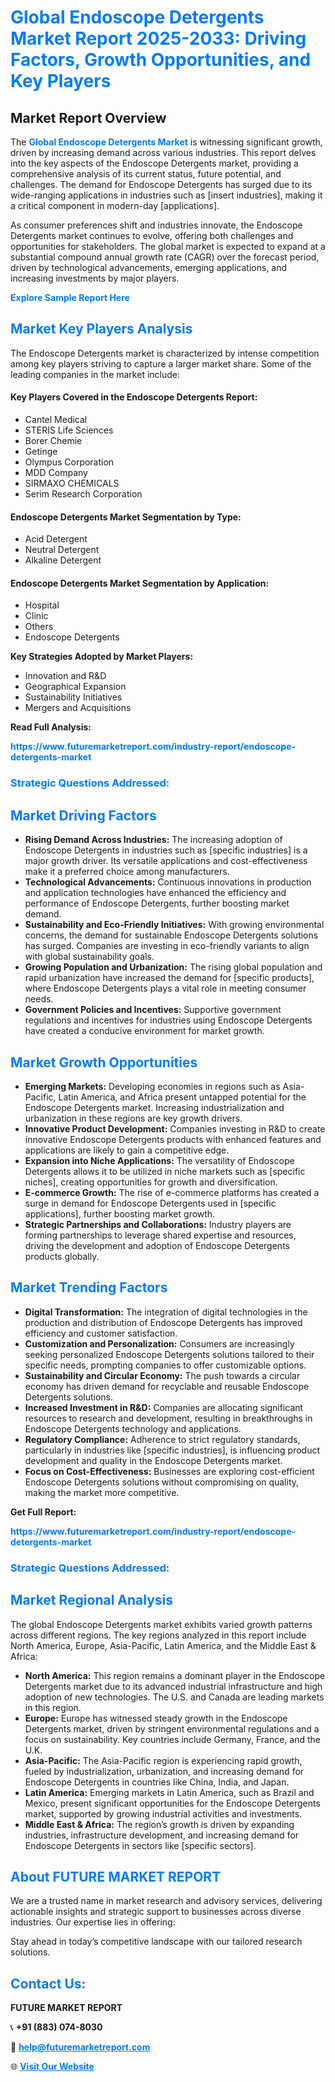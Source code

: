 <h1 style="color: #007BFF;">Global Endoscope Detergents Market Report 2025-2033: Driving Factors, Growth Opportunities, and Key Players</h1>

<section id="overview">
<h2>Market Report Overview</h2>
<p>The <a href="https://www.futuremarketreport.com/industry-report/endoscope-detergents-market" style="color: #007BFF; text-decoration: none;"><strong>Global Endoscope Detergents Market</strong></a> is witnessing significant growth, driven by increasing demand across various industries. This report delves into the key aspects of the Endoscope Detergents market, providing a comprehensive analysis of its current status, future potential, and challenges. The demand for Endoscope Detergents has surged due to its wide-ranging applications in industries such as [insert industries], making it a critical component in modern-day [applications].</p>
<p>As consumer preferences shift and industries innovate, the Endoscope Detergents market continues to evolve, offering both challenges and opportunities for stakeholders. The global market is expected to expand at a substantial compound annual growth rate (CAGR) over the forecast period, driven by technological advancements, emerging applications, and increasing investments by major players.</p>
</section>

<section id="overview">
<p><a href="https://www.futuremarketreport.com/request-sample/reportId=123894" style="color: #007BFF; text-decoration: none;"><strong>Explore Sample Report Here</strong></a></p>
</section>

<section id="key-players">
<h2 style="color: #007BFF;">Market Key Players Analysis</h2>
<p>The Endoscope Detergents market is characterized by intense competition among key players striving to capture a larger market share. Some of the leading companies in the market include:</p>
<h4>Key Players Covered in the Endoscope Detergents Report:</h4>
<ul><li>Cantel Medical</li><li>STERIS Life Sciences</li><li>Borer Chemie</li><li>Getinge</li><li>Olympus Corporation</li><li>MDD Company</li><li>SIRMAXO CHEMICALS</li><li>Serim Research Corporation</li></ul>
<h4>Endoscope Detergents Market Segmentation by Type:</h4>
<ul><li>Acid Detergent</li><li>Neutral Detergent</li><li>Alkaline Detergent</li></ul>

<h4>Endoscope Detergents Market Segmentation by Application:</h4>
<ul><li>Hospital</li><li>Clinic</li><li>Others</li><li>Endoscope Detergents</li></ul>
<p><strong>Key Strategies Adopted by Market Players:</strong></p>
<ul>
<li>Innovation and R&D</li>
<li>Geographical Expansion</li>
<li>Sustainability Initiatives</li>
<li>Mergers and Acquisitions</li>
</ul>
</section>

<section>
<p><strong>Read Full Analysis: </strong></p><a href="https://www.futuremarketreport.com/industry-report/endoscope-detergents-market" style="color: #007BFF; text-decoration: none;"><strong>https://www.futuremarketreport.com/industry-report/endoscope-detergents-market</strong></a>
<h3 style="color: #007BFF;">Strategic Questions Addressed:</h3>
</section>

<section id="driving-factors">
<h2 style="color: #007BFF;">Market Driving Factors</h2>
<ul>
<li><strong>Rising Demand Across Industries:</strong> The increasing adoption of Endoscope Detergents in industries such as [specific industries] is a major growth driver. Its versatile applications and cost-effectiveness make it a preferred choice among manufacturers.</li>
<li><strong>Technological Advancements:</strong> Continuous innovations in production and application technologies have enhanced the efficiency and performance of Endoscope Detergents, further boosting market demand.</li>
<li><strong>Sustainability and Eco-Friendly Initiatives:</strong> With growing environmental concerns, the demand for sustainable Endoscope Detergents solutions has surged. Companies are investing in eco-friendly variants to align with global sustainability goals.</li>
<li><strong>Growing Population and Urbanization:</strong> The rising global population and rapid urbanization have increased the demand for [specific products], where Endoscope Detergents plays a vital role in meeting consumer needs.</li>
<li><strong>Government Policies and Incentives:</strong> Supportive government regulations and incentives for industries using Endoscope Detergents have created a conducive environment for market growth.</li>
</ul>
</section>

<section id="growth-opportunities">
<h2 style="color: #007BFF;">Market Growth Opportunities</h2>
<ul>
<li><strong>Emerging Markets:</strong> Developing economies in regions such as Asia-Pacific, Latin America, and Africa present untapped potential for the Endoscope Detergents market. Increasing industrialization and urbanization in these regions are key growth drivers.</li>
<li><strong>Innovative Product Development:</strong> Companies investing in R&D to create innovative Endoscope Detergents products with enhanced features and applications are likely to gain a competitive edge.</li>
<li><strong>Expansion into Niche Applications:</strong> The versatility of Endoscope Detergents allows it to be utilized in niche markets such as [specific niches], creating opportunities for growth and diversification.</li>
<li><strong>E-commerce Growth:</strong> The rise of e-commerce platforms has created a surge in demand for Endoscope Detergents used in [specific applications], further boosting market growth.</li>
<li><strong>Strategic Partnerships and Collaborations:</strong> Industry players are forming partnerships to leverage shared expertise and resources, driving the development and adoption of Endoscope Detergents products globally.</li>
</ul>
</section>

<section id="trending-factors">
<h2 style="color: #007BFF;">Market Trending Factors</h2>
<ul>
<li><strong>Digital Transformation:</strong> The integration of digital technologies in the production and distribution of Endoscope Detergents has improved efficiency and customer satisfaction.</li>
<li><strong>Customization and Personalization:</strong> Consumers are increasingly seeking personalized Endoscope Detergents solutions tailored to their specific needs, prompting companies to offer customizable options.</li>
<li><strong>Sustainability and Circular Economy:</strong> The push towards a circular economy has driven demand for recyclable and reusable Endoscope Detergents solutions.</li>
<li><strong>Increased Investment in R&D:</strong> Companies are allocating significant resources to research and development, resulting in breakthroughs in Endoscope Detergents technology and applications.</li>
<li><strong>Regulatory Compliance:</strong> Adherence to strict regulatory standards, particularly in industries like [specific industries], is influencing product development and quality in the Endoscope Detergents market.</li>
<li><strong>Focus on Cost-Effectiveness:</strong> Businesses are exploring cost-efficient Endoscope Detergents solutions without compromising on quality, making the market more competitive.</li>
</ul>
</section>

<section>
<p><strong>Get Full Report: </strong></p><a href="https://www.futuremarketreport.com/industry-report/endoscope-detergents-market" style="color: #007BFF; text-decoration: none;"><strong>https://www.futuremarketreport.com/industry-report/endoscope-detergents-market</strong></a>
<h3 style="color: #007BFF;">Strategic Questions Addressed:</h3>
</section>


<section id="regional-analysis">
<h2 style="color: #007BFF;">Market Regional Analysis</h2>
<p>The global Endoscope Detergents market exhibits varied growth patterns across different regions. The key regions analyzed in this report include North America, Europe, Asia-Pacific, Latin America, and the Middle East & Africa:</p>
<ul>
<li><strong>North America:</strong> This region remains a dominant player in the Endoscope Detergents market due to its advanced industrial infrastructure and high adoption of new technologies. The U.S. and Canada are leading markets in this region.</li>
<li><strong>Europe:</strong> Europe has witnessed steady growth in the Endoscope Detergents market, driven by stringent environmental regulations and a focus on sustainability. Key countries include Germany, France, and the U.K.</li>
<li><strong>Asia-Pacific:</strong> The Asia-Pacific region is experiencing rapid growth, fueled by industrialization, urbanization, and increasing demand for Endoscope Detergents in countries like China, India, and Japan.</li>
<li><strong>Latin America:</strong> Emerging markets in Latin America, such as Brazil and Mexico, present significant opportunities for the Endoscope Detergents market, supported by growing industrial activities and investments.</li>
<li><strong>Middle East & Africa:</strong> The region’s growth is driven by expanding industries, infrastructure development, and increasing demand for Endoscope Detergents in sectors like [specific sectors].</li>
</ul>
</section>

<footer>
<h2 style="color: #007BFF;">About FUTURE MARKET REPORT</h2>
<p>We are a trusted name in market research and advisory services, delivering actionable insights and strategic support to businesses across diverse industries. Our expertise lies in offering:</p>

<p>Stay ahead in today’s competitive landscape with our tailored research solutions.</p>

<h2 style="color: #007BFF;">Contact Us:</h2>
<p><strong>FUTURE MARKET REPORT</strong></p>
<p>📞 <strong>+91 (883) 074-8030</strong></p>
<p>📧 <strong><a href="mailto:help@futuremarketreport.com" style="color: #007BFF;">help@futuremarketreport.com</a></strong></p>
<p>🌐 <strong><a href="https://www.futuremarketreport.com/" style="color: #007BFF;">Visit Our Website</a></strong></p>
</footer>